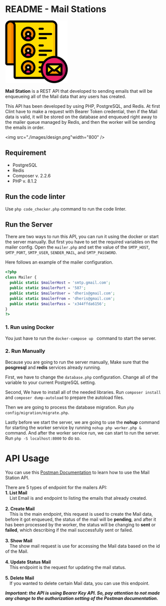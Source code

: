# README - Mail Stations
<img src="./images/mail.png" width="200" />

**Mail Station** is a REST API that developed to sending emails that will be enqueueing all  of the Mail data that any users has created.

This API has been developed by using PHP, PostgreSQL, and Redis. At first Clint have to make a request with Bearer Token credential, then if the Mail data is valid, it will be stored on the database and enqueued right away to the mailer queue managed by Redis, and then the worker will be sending the emails in order.

<img src="./images/design.png"width="800" />

## Requirement
  - PostgreSQL
  - Redis
  - Composer v. 2.2.6
  - PHP v. 8.1.2


## Run the code linter
Use ```php code_checker.php``` command to run the code linter.

## Run the Server
There are two ways to run this API, you can run it using the docker or start the server manually. But first you have to set the required variables on the mailer config. Open the ```mailer.php``` and set the value of the ```SMTP_HOST```, ```SMTP_PORT```, ```SMTP_USER```, ```SENDER_MAIL```, and ```SMTP_PASSWORD```.

Here follows an example of the mailer configuration.
```php
<?php
class Mailer {
  public static $mailerHost = 'smtp.gmail.com';
  public static $mailerPort = '587';
  public static $mailerUser = 'dheris@gmail.com';
  public static $mailerFrom = 'dheris@gmail.com';
  public static $mailerPass = 'x344ffda6156';
}
?>
```

### 1. Run using Docker
You just have to run the ```docker-compose up ``` command to start the server.

### 2. Run Manually
Because you are going to run the server manually, Make sure that the **posgresql** and **redis** services already running.

First, we have to change the ```database.php``` configuration. Change all of the variable to your current PostgreSQL setting.

Second, We have to install all of the needed libraries. Run ```composer install``` and ```composer dump-autoload``` to prepare the autoload files.

Then we are going to process the database migration. Run ```php config/migration/migrate.php```.

Lastly before we start the server, we are going to use the **nohup** command for starting the worker service by running ```nohup php worker.php &``` command. And after the worker service run, we can start to run the server. Run ```php -S localhost:8000``` to do so.

# API Usage
You can use this [Postman Documentation](https://www.postman.com/planetary-desert-155889/workspace/mail-stations/collection/18529314-fb82c898-a18a-4838-8a6b-3bb59fb1ceb7?action=share&creator=18529314&active-environment=18529314-131bdcfb-9ce3-48ca-bb25-72da2edc1294) to learn how to use the Mail Station API.

There are 5 types of endpoint for the mailers API:
<br>
**1. List Mail**
<br>
  &emsp;List Email is and endpoint to listing the emails that already created.
<br>
<br>
**2. Create Mail**
<br>
  &emsp;This is the main endpoint, this request is used to create the Mail data, before it got enqueued, the status of the mail will be **pending**, and after it has been processed by the worker, the status will be changing to **sent** or **failed**, which describing if the mail successfully sent or failed.
<br>
<br>
**3. Show Mail**
<br>
  &emsp;The show mail request is use for accessing the Mail data based on the id of the Mail.
<br>
<br>
**4. Update Status Mail**
<br>
  &emsp;This endpoint is the request for updating the mail status.
<br>
<br>
**5. Delete Mail**
<br>
  &emsp;If you wanted to delete certain Mail data, you can use this endpoint.

***Important: the API is using Bearer Key API. So, pay attention to not made any change to the authorization setting of the Postman documentation.***